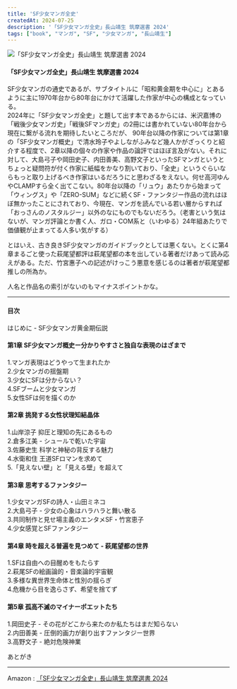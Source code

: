 ```yaml
---
title: 'SF少女マンガ全史'
createdAt: 2024-07-25
description: '「SF少女マンガ全史」長山靖生 筑摩選書 2024'
tags: ["book", "マンガ", "SF", "少女マンガ", "長山靖生"]
---
```


![「SF少女マンガ全史」長山靖生 筑摩選書 2024](https://i.gyazo.com/b83ba0d2edbe43173b1ee500c0068b05.png)

#### 「SF少女マンガ全史」長山靖生 筑摩選書 2024

SF少女マンガの通史であるが、サブタイトルに「昭和黄金期を中心に」とあるように主に1970年台から80年台にかけて活躍した作家が中心の構成となっている。  
2024年に「SF少女マンガ全史」と題して出す本であるからには、米沢嘉博の「戦後少女マンガ史」「戦後SFマンガ史」の2冊には書かれていない80年台から現在に繋がる流れを期待したいところだが、
90年台以降の作家については第1章の「SF少女マンガ概史」で清水玲子やよしながふみなど幾人かがざっくりと紹介する程度で、2章以降の個々の作家や作品の論評ではほぼ言及がない。それに対して、大島弓子や岡田史子、内田善美、高野文子といったSFマンガというとちょっと疑問符が付く作家に紙幅をかなり割いており、「全史」というぐらいならもっと取り上げるべき作家はいるだろうにと思わざるをえない。何せ高河ゆんやCLAMPすら全く出てこない。80年台以降の「リュウ」あたりから始まって「ウィングス」や「ZERO-SUM」などに続くSF・ファンタジー作品の流れはほぼ無かったことにされており、今現在、マンガを読んでいる若い層からすれば「おっさんのノスタルジー」以外のなにものでもないだろう。（老害という気はないが、マンガ評論とか書く人、ガロ・COM系と（いわゆる）24年組あたりで価値観が止まってる人多い気がする）

とはいえ、古き良きSF少女マンガのガイドブックとしては悪くない。とくに第4章まるごと使った萩尾望都評は萩尾望都の本を出している著者だけあって読み応えがある。ただ、竹宮惠子への記述がけっこう悪意を感じるのは著者が萩尾望都推しの所為か。

人名と作品名の索引がないのもマイナスポイントかな。

--- 

#### 目次

はじめに - SF少女マンガ黄金期伝説  

#### 第1章 SF少女マンガ概史ー分かりやすさと独自な表現のはざまで

1.マンガ表現はどうやって生まれたか  
2.少女マンガの揺盤期  
3.少女にSFは分からない？  
4.SFブームと少女マンガ  
5.女性SFは何を描くのか  

#### 第2章 挑発する女性状理知結晶体

1.山岸涼子 抑圧と理知の先にあるもの  
2.倉多江美 - シュールで乾いた宇宙  
3.佐藤史生 科学と神秘の背反する魅力  
4.水衛和住 王道SFロマンを求めて  
5.「見えない壁」と「見える壁」を超えて  

#### 第3章 思考するファンタジー

1.少女マンガSFの詩人・山田ミネコ  
2.大島弓子 - 少女の心象はハラハラと舞い散る  
3.共同制作と見せ場主義のエンタメSF・竹宮恵子  
4.少女感覚とSFファンタジー  

#### 第4章 時を超える普遍を見つめて - 萩尾望都の世界

1.SFは自由への目醒めをもたらす  
2.萩尾SFの絵画論的・音楽論的宇宙観  
3.多様な異世界生命体と性別の揺らぎ  
4.危機から目を逸らさず、希望を捨てず  

#### 第5章  孤高不滅のマイナーポエットたち

1.岡田史子 - その花がどこから来たのか私たちはまだ知らない  
2.内田善美 - 圧倒的画力が創り出すファンタジー世界  
3.高野文子 - 絶対危険神業

あとがき

---

Amazon : [「SF少女マンガ全史」長山靖生 筑摩選書 2024](https://www.amazon.co.jp/dp/4480017941)    
